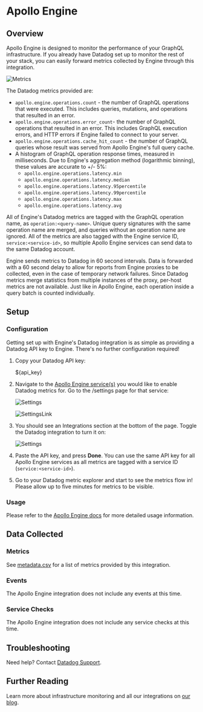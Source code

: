 # Apollo Engine

## Overview

Apollo Engine is designed to monitor the performance of your GraphQL infrastructure. If you already have Datadog set up to monitor the rest of your stack, you can easily forward metrics collected by Engine through this integration.

![Metrics][1]

The Datadog metrics provided are:

* `apollo.engine.operations.count` - the number of GraphQL operations that were executed. This includes queries, mutations, and operations that resulted in an error.
* `apollo.engine.operations.error_count`-  the number of GraphQL operations that resulted in an error. This includes GraphQL execution errors, and HTTP errors if Engine failed to connect to your server.
* `apollo.engine.operations.cache_hit_count` - the number of GraphQL queries whose result was served from Apollo Engine's full query cache.
* A histogram of GraphQL operation response times, measured in milliseconds. Due to Engine's aggregation method (logarithmic binning), these values are accurate to +/- 5%:
  * `apollo.engine.operations.latency.min`
  * `apollo.engine.operations.latency.median`
  * `apollo.engine.operations.latency.95percentile`
  * `apollo.engine.operations.latency.99percentile`
  * `apollo.engine.operations.latency.max`
  * `apollo.engine.operations.latency.avg`

All of Engine's Datadog metrics are tagged with the GraphQL operation name, as `operation:<query-name>`. Unique query signatures with the same operation name are merged, and queries without an operation name are ignored. All of the metrics are also tagged with the Engine service ID, `service:<service-id>`, so multiple Apollo Engine services can send data to the same Datadog account.

Engine sends metrics to Datadog in 60 second intervals. Data is forwarded with a 60 second delay to allow for reports from Engine proxies to be collected, even in the case of temporary network failures.
Since Datadog metrics merge statistics from multiple instances of the proxy, per-host metrics are not available. Just like in Apollo Engine, each operation inside a query batch is counted individually.

## Setup

### Configuration

Getting set up with Engine's Datadog integration is as simple as providing a Datadog API key to Engine. There's no further configuration required!

1. Copy your Datadog API key:

    <span class="hidden-api-key">${api_key}</span>

2. Navigate to the [Apollo Engine service(s)][2] you would like to enable Datadog metrics for. Go to the /settings page for that service:

    ![Settings][3]

    ![SettingsLink][4]

3. You should see an Integrations section at the bottom of the page. Toggle the Datadog integration to turn it on:

    ![Settings][5]

4. Paste the API key, and press **Done**. You can use the same API key for all Apollo Engine services as all metrics are tagged with a service ID (`service:<service-id>`).

5. Go to your Datadog metric explorer and start to see the metrics flow in! Please allow up to five minutes for metrics to be visible.

### Usage

Please refer to the [Apollo Engine docs][6] for more detailed usage information.

## Data Collected

### Metrics

See [metadata.csv][7] for a list of metrics provided by this integration.

### Events

The Apollo Engine integration does not include any events at this time.

### Service Checks

The Apollo Engine integration does not include any service checks at this time.

## Troubleshooting

Need help? Contact [Datadog Support][8].

## Further Reading

Learn more about infrastructure monitoring and all our integrations on [our blog][9].

[1]: https://raw.githubusercontent.com/DataDog/integrations-extras/master/apollo_engine/images/metrics.png
[2]: https://engine.apollographql.com
[3]: https://raw.githubusercontent.com/DataDog/integrations-extras/master/apollo_engine/images/settings-toggle.png
[4]: https://raw.githubusercontent.com/DataDog/integrations-extras/master/apollo_engine/images/settings-link.png
[5]: https://raw.githubusercontent.com/DataDog/integrations-extras/master/apollo_engine/images/settings-toggle.png
[6]: https://www.apollographql.com/docs/engine/datadog.html
[7]: https://github.com/DataDog/integrations-extras/blob/master/apollo_engine/metadata.csv
[8]: https://docs.datadoghq.com/help
[9]: https://www.datadoghq.com/blog
